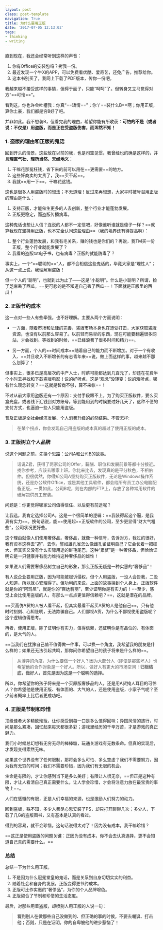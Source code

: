 ```yaml
---
layout: postclass: post-templatenavigation: True
title: 为什么要用正版
date: '2017-07-05 12:13:02'
tags:
- thinking
- writing
---
```


直到现在，我还会经常听到这样的声音：

1. 你有Office的安装包吗？拷我一份。
2. 最近发现一个牛X的APP，可以免费看优酷、爱奇艺，还免广告，推荐给你。
3. 这本书别买了，我网上下载了PDF版本，传你一份吧。

我越来越不接受这样的事情，但碍于面子，只能“呵呵”了。但转身又立马觉得对方“==可怜==”。

看到这，你也许会吐槽我：你真“==矫情==”；你丫==装什么B==啊；你用正版，算你土豪，我们都是穷B好了吧。

并非如此。我不想装B，但看完我的理由，希望你能有所收获：**可怕的不是（或者说：不仅是）用盗版，而是正在受盗版伤害，而浑然不知！**

### 1. 盗版的理由和正版的鬼话

回到开头的情景，这些放在以前的我，也是司空见惯，我曾经也的确是这样的，并且**理直气壮、理所当然、天经地义**：

1. 干嘛花那冤枉钱，省下来的前可以用在==更需要==的地方。
2. 这些奸商卖的太贵了，我==买不起==。
3. 我就==用一下==，干嘛花这钱。

这也是很多人用盗版时的想法；不无道理！反过来再想想，大家平时被号召用正版的理由是什么：

1. 支持正版，才能催生更多的人去创新，整个行业才能蓬勃发展。
2. 正版更稳定，而盗版传播病毒。

这种鬼话也想让人信？连说的人都不一定信吧，好像谁听谁就是傻子一样？==就算我现在坚持用正版，也不完全认同这些理由==（我的境界还有待提高啊）：

1. 整个行业蓬勃发展，和我有毛关系，赚的钱也是你们的？再说，我TM买一份正版，整个行业就能发展了？
2. 我看的盗版txt电子书，也有病毒？正版的就能防毒了？

事实上，一个“==聪明的==”人，都不会相信这些鬼话的，毕竟大家是“理性人”；从这一点上说，我理解用盗版！

但一个人的“聪明”，也就到此为止了——这是“小聪明”。什么是小聪明？所谓，捡了芝麻丢了西瓜。==更可悲的是不知道自己丢了西瓜==！下面就是正版里的西瓜！


### 2. 正版节约成本

这一点对一些人有些牵强，也不好理解。主要从两个方面说明：

* 一方面，随着市场和法律的完善，盗版市场本身也在遭受打击，大家获取盗版资源，也没有以前那么容易了。以前轻而易举的东西，现在可能要翻遍很多网站，才会找到。等找到的时候，==已经浪费了很多时间和精力==。

* 另一方面，个人的==时间成本==随着自己的能力而不断增加。对于一个有收入、==并且收入不断增长的有志青年来==说，做上面这样的事，越来越不那么划算了！

但事实上，很多已是高层次的中产人士，时薪可能都达到几百元了，却还在花费半个小时去寻找和下载盗版电影！说的好听点，这是“观念”没转变；说的难听点，哪有什么观念转变？==这就是智商不够，算不来帐==！

不过从前大家用盗版还有一个原因：支付手段跟不上。为了购买正版软件，要么买盒光盘，或者线下汇钱到对方账号，等到能用到的时候要过好几天了，这种不便的支付方式，也逼迫一些人只能用盗版。

普及正版是全社会经济发展、个人消费升级的必然结果。不管怎样:

> 在某个拐点，你会发现自己用盗版的成本真的超过了使用正版的成本。

### 3. 正版树立个人品牌

说这个问题之前，先换个思路：公司A和公司B的故事。

> 话说Z君，获得了两家公司的Offer，薪酬、职位和发展前景等都十分接近。找你参考，应该去哪家上班。你比来比去，发现真的是平分秋色，不相伯仲。但很偶然，你得知公司A坚持购买正版软件，无论是Windows操作系统，还是办公软件Office，或是其他工具软件，都会给所有员工办公电脑配备正版，一贯如此。公司B呢，则在内部的FTP上，存放了各种常用软件的破解包供员工安装。

问题是：你更觉得哪家公司值得信任、以后更有前途呢？

让我选，我肯定选择公司A。这是一个很简单的逻辑：==我装得起这个逼，是我真有实力==。换句话说，能==使用起==正版软件的公司，至少更显得“财大气粗些”，公司状况更好些。

这个理由就像人们使用奢侈品。奢侈品，就像一种信号，告诉对方，我过的很好，我有资本这样去“造”、去作。譬如雄孔雀怎么像雌孔雀证明自己？它会长着一把硕大、但其实又没有什么实际用途的鲜艳尾巴，这种“累赘”是一种奢侈品，但恰恰证明它是一只健康并有能力维持这种奢侈品的雄性！

如果说人们需要奢侈品树立自己的形象，那么正版无疑是一种实惠的“奢侈品”！

有人说企业要用正版，因为可能被起诉侵权，但个人用盗版，一没人会告我，二没人知道，所以就心安理得了。但功利的来说，上面的故事换到个人身上，正版软件就是你的“阿玛尼”，就是你的“百达翡丽”，至少证明你是有实力的！==至少，感觉上会比使用盗版的人，有那么一点点更值得信赖吧？==，这就是潜在的品牌。

==买高仿A货的人被人看不起，但其实最看不起买A货的人是他自己==，只有他时时刻刻、心知肚明，无法欺骗自己。人们鄙视A货，为什么不鄙视使用盗版呢？这个逻辑值得思考。

再者，使用正版，除了证明你有实力，值得信赖，还证明你是有品位的、有体面的，是大气的人。

==当我们在犹豫自己值不值得做一件事，可以换一个角度，我希望我的朋友是什么样的；如果还无法引起共鸣，那你问你希望自己的孩子将来是什么样的==。

> 从博弈的角度，为什么要做一个好人？因为大部分人（即便是那些坏人）也希望他的合作对象是一个好人。所以，做好人有更大的市场空间！**归根结底，做好人，首先是因为这是一个聪明的选择。**

所以，你希望你的孩子将来是一个买原版奢侈品的人，还是用A货掩人耳目的可怜人？你希望他是使用正版、有体面的、大气的人，还是使用盗版，小家子气呢？至少前者概率上比后者更成功吧。


### 4. 正版是节制和珍惜

顶级佳肴大多精致玲珑，让你感受到每一口是多么值得回味；异国风情的旅行，时间是那么紧凑，回忆起来每天都很多彩；游戏里经历的千辛万苦，才是游戏的真正魅力。

我们小时候总幻想有无穷无尽的棒棒糖，玩通关游戏有无数条命。但真的实现后，才发现变得索然无味。

如果这个世界没有了任何限制，那将会多么可怕、多么空虚？我们不需要努力，因为我有无穷的时间；我们不需要珍惜，因为我们有无限的机会。

生命是有限的，才让你感到当下是多么美好；有限让人很无奈，==但正是这种有限，才让人看清自己真正需要什么，让人学会珍惜，才会将注意力放在最宝贵的事物上==。

人们在感慨的有限，正是人们幸福的来源，也是激励人们努力的动力。


回到盗版，殊不知，多少人费尽心思安装了PS，却只打开聊聊几次；多少人，下载了几G的盗版图书，又有基本是认真的看过。

得到的容易，就不会珍惜，这句话说得太对了！因为没有成本，我干嘛珍惜？

==这正是使用盗版的问题关键：正因为没有成本，你不会去认真选择，更不会知道自己真的需要什么。==


### 总结
总结一下为什么用正版。

1. 不是因为什么冠冕堂皇的鬼话，而是关系到自身切切实实的利益。
2. 随着社会和自身的发展，正版变得更节约成本。
3. 正版可比作实惠的“奢侈品”，为你的个人品牌增色。
4. 正版契合了节制和珍惜的生活态度。

最后，对那些用着盗版，却喷别人用正版的人说一句：

> **看到别人在做那些自己没做到的、但正确的事的时候，不要去嘲讽、打击他；否则，只是在证明，你的自卑被他的进步惹恼了！**


